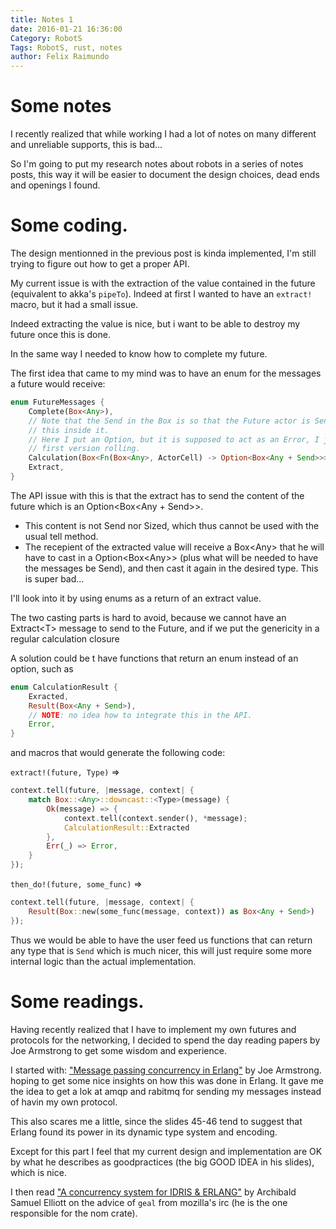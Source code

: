 ```yaml
---
title: Notes 1
date: 2016-01-21 16:36:00
Category: RobotS
Tags: RobotS, rust, notes
author: Felix Raimundo
---
```


# Some notes

I recently realized that while working I had a lot of notes on many different and unreliable
supports, this is bad...

So I'm going to put my research notes about robots in a series of notes posts, this way it
will be easier to document the design choices, dead ends and openings I found.

# Some coding.

The design mentionned in the previous post is kinda implemented, I'm still trying to figure out
how to get a proper API.

My current issue is with the extraction of the value contained in the future (equivalent to
akka's `pipeTo`). Indeed at first I wanted to have an `extract!` macro, but it had a small
issue.

Indeed extracting the value is nice, but i want to be able to destroy my future once this is
done.

In the same way I needed to know how to complete my future.

The first idea that came to my mind was to have an enum for the messages a future would receive:

```rust
enum FutureMessages {
    Complete(Box<Any>),
    // Note that the Send in the Box is so that the Future actor is Send as it has to store
    // this inside it.
    // Here I put an Option, but it is supposed to act as an Error, I just wanted to have
    // first version rolling.
    Calculation(Box<Fn(Box<Any>, ActorCell) -> Option<Box<Any + Send>>>),
    Extract,
}
```

The API issue with this is that the extract has to send the content of the future which is
an Option&lt;Box&lt;Any + Send>>.

*  This content is not Send nor Sized, which thus cannot be used with the usual tell method.
*  The recepient of the extracted value will receive a Box&lt;Any> that he will have to
cast in a Option&lt;Box&lt;Any>> (plus what will be needed to have the messages be Send), and
then cast it again in the desired type. This is super bad...

I'll look into it by using enums as a return of an extract value.

The two casting parts is hard to avoid, because we cannot have an Extract&lt;T> message to send
to the Future, and if we put the genericity in a regular calculation closure

A solution could be t have functions that return an enum instead of an option, such as

```rust
enum CalculationResult {
    Exracted,
    Result(Box<Any + Send>),
    // NOTE: no idea how to integrate this in the API.
    Error,
}
```

and macros that would generate the following code:

`extract!(future, Type)` =>

```rust
context.tell(future, |message, context| {
    match Box::<Any>::downcast::<Type>(message) {
        Ok(message) => {
            context.tell(context.sender(), *message);
            CalculationResult::Extracted
        },
        Err(_) => Error,
    }
});
```

`then_do!(future, some_func)` =>
    
```rust
context.tell(future, |message, context| {
    Result(Box::new(some_func(message, context)) as Box<Any + Send>)
});
```

Thus we would be able to have the user feed us functions that can return any type that is `Send`
which is much nicer, this will just require some more internal logic than the actual
implementation.

# Some readings.

Having recently realized that I have to implement my own futures and protocols for the
networking, I decided to spend the day reading papers by Joe Armstrong to get some wisdom
and experience.

I started with: ["Message passing concurrency in Erlang"](http://qconlondon.com/london-2010/qconlondon.com/dl/qcon-london-2010/slides/JoeArmstrong_MessagePassingConcurrencyInErlangAnArchitecturalBasisForScalableFaultTolerantSystems.pdf) by Joe Armstrong.
hoping to get some nice insights on how this was done in Erlang. It gave me the idea to
get a lok at amqp and rabitmq for sending my messages instead of havin my own protocol.

This also scares me a little, since the slides 45-46 tend to suggest that Erlang found its power
in its dynamic type system and encoding.  

Except for this part I feel that my current design and implementation are OK by what he describes
as goodpractices (the big GOOD IDEA in his slides), which is nice.

I then read ["A concurrency system for IDRIS & ERLANG"](http://lenary.co.uk/publications/dissertation/Elliott_BSc_Dissertation.pdf)
by Archibald Samuel Elliott on the advice of `geal` from mozilla's irc (he is the one responsible
for the nom crate).
